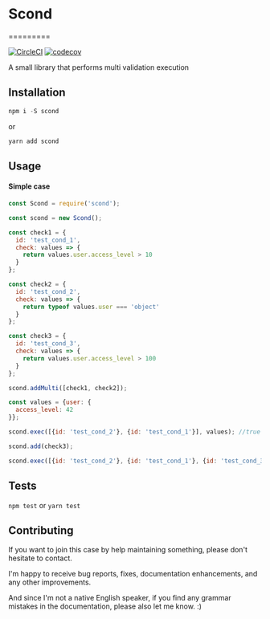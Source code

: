 # Scond
=========


[![CircleCI](https://circleci.com/gh/dronbas/scond.svg?style=svg)](https://circleci.com/gh/dronbas/scond)
[![codecov](https://codecov.io/gh/dronbas/scond/branch/master/graph/badge.svg)](https://codecov.io/gh/dronbas/scond)

A small library that performs multi validation execution

## Installation
```javascript
npm i -S scond
```
or
```javascript
yarn add scond
```
## Usage
#### Simple case
```javascript
const Scond = require('scond');

const scond = new Scond();

const check1 = {
  id: 'test_cond_1',
  check: values => {
    return values.user.access_level > 10
  }
};

const check2 = {
  id: 'test_cond_2',
  check: values => {
    return typeof values.user === 'object'
  }
};

const check3 = {
  id: 'test_cond_3',
  check: values => {
    return values.user.access_level > 100
  }
};

scond.addMulti([check1, check2]);

const values = {user: {
  access_level: 42
}};

scond.exec([{id: 'test_cond_2'}, {id: 'test_cond_1'}], values); //true

scond.add(check3);

scond.exec([{id: 'test_cond_2'}, {id: 'test_cond_1'}, {id: 'test_cond_3'}], values); //false

```


## Tests

  `npm test`
  or
  `yarn test`

## Contributing

If you want to join this case by help maintaining something, please don't hesitate to contact.

I'm happy to receive bug reports, fixes, documentation enhancements, and any other improvements.

And since I'm not a native English speaker, if you find any grammar mistakes in the documentation, please also let me know. :)